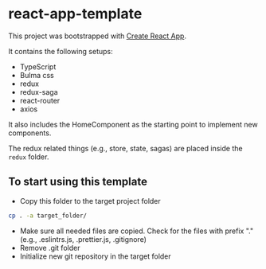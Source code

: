 # react-app-template

This project was bootstrapped with [Create React App](https://github.com/facebook/create-react-app).

It contains the following setups:

- TypeScript
- Bulma css
- redux
- redux-saga
- react-router
- axios

It also includes the HomeComponent as the starting point to implement new components.

The redux related things (e.g., store, state, sagas) are placed inside the `redux` folder.

## To start using this template

- Copy this folder to the target project folder

```bash
cp . -a target_folder/
```

- Make sure all needed files are copied. Check for the files with prefix "." (e.g., .eslintrs.js, .prettier.js, .gitignore)
- Remove .git folder
- Initialize new git repository in the target folder
